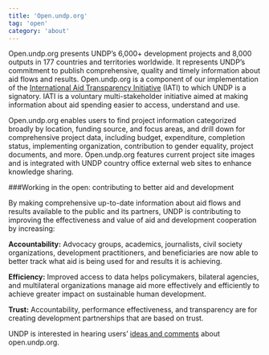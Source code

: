 ```yaml
---
title: 'Open.undp.org'
tag: 'open'
category: 'about'
---
```

Open.undp.org presents UNDP’s 6,000+ development projects and 8,000 outputs in 177 countries and territories worldwide. It represents UNDP’s commitment to publish comprehensive, quality and timely information about aid flows and results. Open.undp.org is a component of our implementation of the [International Aid Transparency Initiative](http://www.aidtransparency.net/) (IATI) to which UNDP is a signatory. IATI is a voluntary multi-stakeholder initiative aimed at making information about aid spending easier to access, understand and use.

Open.undp.org enables users to find project information categorized broadly by location, funding source, and focus areas, and drill down for comprehensive project data, including budget, expenditure, completion status, implementing organization, contribution to gender equality, project documents, and more.  Open.undp.org features current project site images and is integrated with UNDP country office external web sites to enhance knowledge sharing.

###Working in the open: contributing to better aid and development

By making comprehensive up-to-date information about aid flows and results available to the public and its partners, UNDP is contributing to improving the effectiveness and value of aid and development cooperation by increasing:

__Accountability:__ Advocacy groups, academics, journalists, civil society organizations, development practitioners, and beneficiaries are now able to better track what aid is being used for and results it is achieving. 

__Efficiency:__ Improved access to data helps policymakers, bilateral agencies, and multilateral organizations manage aid more effectively and efficiently to achieve greater impact on sustainable human development. 

__Trust:__ Accountability, performance effectiveness, and transparency are for creating development partnerships that are based on trust.

UNDP is interested in hearing users’ [ideas and comments](#about/contactinfo) about open.undp.org.